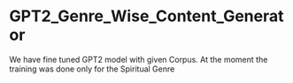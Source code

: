 # GPT2_Genre_Wise_Content_Generator
We have fine tuned GPT2 model with given Corpus. At the moment the training was done only for the Spiritual Genre
